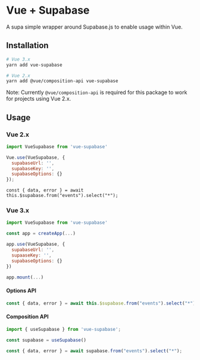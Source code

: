 # Vue + Supabase

A supa simple wrapper around Supabase.js to enable usage within Vue.

## Installation
```bash
# Vue 3.x
yarn add vue-supabase

# Vue 2.x
yarn add @vue/composition-api vue-supabase
```

Note: Currently `@vue/composition-api` is required for this package to work for projects using Vue 2.x.

## Usage
### Vue 2.x
```js
import VueSupabase from 'vue-supabase'

Vue.use(VueSupabase, {
  supabaseUrl: '',
  supabaseKey: '',
  supabaseOptions: {}
});
```

```
const { data, error } = await this.$supabase.from("events").select("*");
```

### Vue 3.x
```js
import VueSupabase from 'vue-supabase'

const app = createApp(...)

app.use(VueSupabase, {
  supabaseUrl: '',
  supaaseKey: '',
  supabaseOptions: {}
})

app.mount(...)
```

#### Options API
```js
const { data, error } = await this.$supabase.from("events").select("*");
```

#### Composition API
```js
import { useSupabase } from 'vue-supabase';

const supabase = useSupabase()

const { data, error } = await supabase.from("events").select("*");
```
